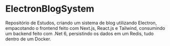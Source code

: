 # ElectronBlogSystem
Repositório de Estudos, criando um sistema de blog utilizando Electron, empacotando o frontend feito com Next.js, React.js e Tailwind, consumindo um backend feito com .Net 6, persistindo os dados em um Redis, tudo dentro de um Docker.
